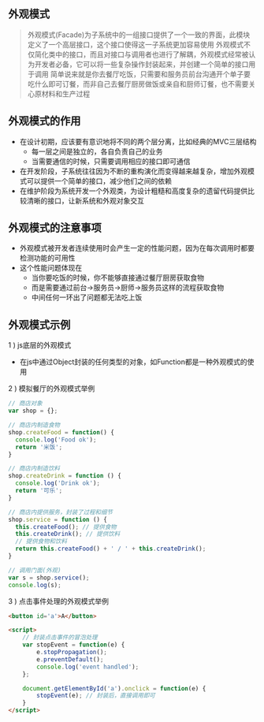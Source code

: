 ## 外观模式

> 外观模式(Facade)为子系统中的一组接口提供了一个一致的界面，此模块定义了一个高层接口，这个接口使得这一子系统更加容易使用
> 外观模式不仅简化类中的接口，而且对接口与调用者也进行了解耦，外观模式经常被认为开发者必备，它可以将一些复杂操作封装起来，并创建一个简单的接口用于调用
> 简单说来就是你去餐厅吃饭，只需要和服务员前台沟通开个单子要吃什么即可订餐，而非自己去餐厅厨房做饭或亲自和厨师订餐，也不需要关心原材料和生产过程

## 外观模式的作用

- 在设计初期，应该要有意识地将不同的两个层分离，比如经典的MVC三层结构
  * 每一层之间是独立的，各自负责自己的业务
  * 当需要通信的时候，只需要调用相应的接口即可通信
- 在开发阶段，子系统往往因为不断的重构演化而变得越来越复杂，增加外观模式可以提供一个简单的接口，减少他们之间的依赖
- 在维护阶段为系统开发一个外观类，为设计粗糙和高度复杂的遗留代码提供比较清晰的接口，让新系统和外观对象交互

## 外观模式的注意事项

- 外观模式被开发者连续使用时会产生一定的性能问题，因为在每次调用时都要检测功能的可用性
- 这个性能问题体现在
  * 当你要吃饭的时候，你不能够直接通过餐厅厨房获取食物
  * 而是需要通过前台->服务员->厨师->服务员这样的流程获取食物
  * 中间任何一环出了问题都无法吃上饭

## 外观模式示例

1 ) js底层的外观模式

- 在js中通过Object封装的任何类型的对象，如Function都是一种外观模式的使用

2 ) 模拟餐厅的外观模式举例

```javascript
// 商店对象
var shop = {};

// 商店内制造食物
shop.createFood = function() {
  console.log('Food ok');
  return '米饭';
}

// 商店内制造饮料
shop.createDrink = function () {
  console.log('Drink ok');
  return '可乐';
}

// 商店内提供服务，封装了过程和细节
shop.service = function () {
  this.createFood(); // 提供食物
  this.createDrink(); // 提供饮料
  // 提供食物和饮料
  return this.createFood() + ' / ' + this.createDrink();
}

// 调用门面(外观)
var s = shop.service();
console.log(s);
```

3 ) 点击事件处理的外观模式举例

```html
<button id='a'>A</button>

<script>
    // 封装点击事件的冒泡处理
    var stopEvent = function(e) {
        e.stopPropagation();
        e.preventDefault();
        console.log('event handled');
    };

    document.getElementById('a').onclick = function(e) {
        stopEvent(e); // 封装后，直接调用即可
    }
</script>
```